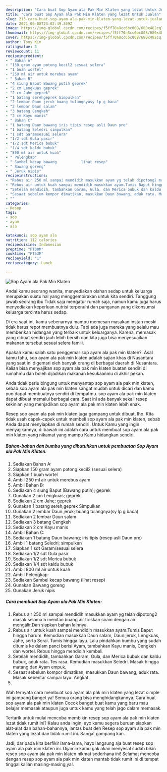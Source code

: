 ```yaml
---
description: "Cara buat Sop Ayam ala Pak Min Klaten yang lezat Untuk Jualan"
title: "Cara buat Sop Ayam ala Pak Min Klaten yang lezat Untuk Jualan"
slug: 213-cara-buat-sop-ayam-ala-pak-min-klaten-yang-lezat-untuk-jualan
date: 2021-06-08T23:02:49.309Z
image: https://img-global.cpcdn.com/recipes/f5ff70a8cc6bc008/680x482cq70/sop-ayam-ala-pak-min-klaten-foto-resep-utama.jpg
thumbnail: https://img-global.cpcdn.com/recipes/f5ff70a8cc6bc008/680x482cq70/sop-ayam-ala-pak-min-klaten-foto-resep-utama.jpg
cover: https://img-global.cpcdn.com/recipes/f5ff70a8cc6bc008/680x482cq70/sop-ayam-ala-pak-min-klaten-foto-resep-utama.jpg
author: Tony Kim
ratingvalue: 3
reviewcount: 11
recipeingredient:
- " Bahan A"
- "150 gram ayam potong kecil2 sesuai selera"
- "1 buah wortel"
- "250 ml air untuk merebus ayam"
- " Bahan B"
- "4 siung Baput Bawang putih geprek"
- "2 cm Lengkuas geprek"
- "2 cm Jahe geprek"
- "1 batang serehgeprek Simpulkan"
- "2 lembar Daun jeruk buang tulangnyasy lp g baca"
- "2 lembar Daun salam"
- "3 batang Cengkeh"
- "2 cm Kayu manis"
- " Bahan C"
- "1 batang Daun bawang iris tipis resep asli Daun pre"
- "1 batang Seledri simpulkan"
- "1 sdt Garamsesuai selera"
- "1/2 sdt Gula pasir"
- "1/2 sdt Merica bubuk"
- "1/4 sdt kaldu bubuk"
- "800 ml air untuk kuah"
- " Pelengkap"
- " Sambel kecap bawang           lihat resep"
- " Bawang goreng"
- " Jeruk nipis"
recipeinstructions:
- "Rebus air 250 ml sampai mendidih masukkan ayam yg telah dipotong2 masak selama 5 menitan.buang air tiriskan siram dengan air mengalir.Dan siapkan bahan lainnya."
- "Rebus air untuk kuah sampai mendidih masukkan ayam.Tumis Baput hingga harum. Kemudian masukkan Daun salam, Daun jeruk, Lengkuas, Jahe, serta Serai. Tumis hingga layu. Lalu pindahkan bumbu yang sudah ditumis ke dalam panci berisi Ayam, tambahkan Kayu manis, Cengkeh dan wortel. Rebus hingga mendidih kembali."
- "Setelah mendidih, tambahkan Garam, Gula, dan Merica bubuk dan kaldu bubuk, aduk rata. Tes rasa. Kemudian masukkan Seledri. Masak hingga matang dan Ayam empuk."
- "Sesaat sebelum kompor dimatikan, masukkan Daun bawang, aduk rata. Masak sebentar sampai layu. Angkat."
- ""
categories:
- Resep
tags:
- sop
- ayam
- ala

katakunci: sop ayam ala 
nutrition: 112 calories
recipecuisine: Indonesian
preptime: "PT30M"
cooktime: "PT53M"
recipeyield: "1"
recipecategory: Lunch

---
```



![Sop Ayam ala Pak Min Klaten](https://img-global.cpcdn.com/recipes/f5ff70a8cc6bc008/680x482cq70/sop-ayam-ala-pak-min-klaten-foto-resep-utama.jpg)

Andai kamu seorang wanita, menyediakan olahan sedap untuk keluarga merupakan suatu hal yang menggembirakan untuk kita sendiri. Tanggung jawab seorang ibu Tidak saja mengatur rumah saja, namun kamu juga harus menyediakan keperluan nutrisi terpenuhi dan panganan yang dikonsumsi keluarga tercinta harus sedap.

Di era  saat ini, kamu sebenarnya mampu memesan masakan instan meski tidak harus repot membuatnya dulu. Tapi ada juga mereka yang selalu mau memberikan hidangan yang terbaik untuk keluarganya. Karena, memasak yang dibuat sendiri jauh lebih bersih dan kita juga bisa menyesuaikan makanan tersebut sesuai selera famili. 



Apakah kamu salah satu penggemar sop ayam ala pak min klaten?. Asal kamu tahu, sop ayam ala pak min klaten adalah sajian khas di Nusantara yang saat ini digemari oleh banyak orang di berbagai daerah di Nusantara. Kalian bisa menyajikan sop ayam ala pak min klaten buatan sendiri di rumahmu dan boleh dijadikan makanan kesukaanmu di akhir pekan.

Anda tidak perlu bingung untuk menyantap sop ayam ala pak min klaten, sebab sop ayam ala pak min klaten sangat mudah untuk dicari dan kamu pun dapat membuatnya sendiri di tempatmu. sop ayam ala pak min klaten dapat dibuat memalui berbagai cara. Saat ini ada banyak sekali resep kekinian yang menjadikan sop ayam ala pak min klaten lebih enak.

Resep sop ayam ala pak min klaten juga gampang untuk dibuat, lho. Kita tidak usah capek-capek untuk membeli sop ayam ala pak min klaten, sebab Anda dapat menyiapkan di rumah sendiri. Untuk Kamu yang ingin menyajikannya, di bawah ini adalah cara untuk membuat sop ayam ala pak min klaten yang nikamat yang mampu Kamu hidangkan sendiri.

<!--inarticleads1-->

##### Bahan-bahan dan bumbu yang dibutuhkan untuk pembuatan Sop Ayam ala Pak Min Klaten:

1. Sediakan  Bahan A:
1. Siapkan 150 gram ayam potong kecil2 (sesuai selera)
1. Siapkan 1 buah wortel
1. Ambil 250 ml air untuk merebus ayam
1. Ambil  Bahan B:
1. Sediakan 4 siung Baput (Bawang putih); geprek
1. Gunakan 2 cm Lengkuas; geprek
1. Sediakan 2 cm Jahe; geprek
1. Gunakan 1 batang sereh,geprek Simpulkan
1. Gunakan 2 lembar Daun jeruk; buang tulangnya(sy lp g baca)
1. Sediakan 2 lembar Daun salam
1. Sediakan 3 batang Cengkeh
1. Sediakan 2 cm Kayu manis
1. Ambil  Bahan C:
1. Sediakan 1 batang Daun bawang; iris tipis (resep asli Daun pre)
1. Ambil 1 batang Seledri; simpulkan
1. Siapkan 1 sdt Garam/sesuai selera
1. Sediakan 1/2 sdt Gula pasir
1. Sediakan 1/2 sdt Merica bubuk
1. Sediakan 1/4 sdt kaldu bubuk
1. Ambil 800 ml air untuk kuah
1. Ambil  Pelengkap:
1. Sediakan  Sambel kecap bawang           (lihat resep)
1. Gunakan  Bawang goreng
1. Gunakan  Jeruk nipis




<!--inarticleads2-->

##### Cara membuat Sop Ayam ala Pak Min Klaten:

1. Rebus air 250 ml sampai mendidih masukkan ayam yg telah dipotong2 masak selama 5 menitan.buang air tiriskan siram dengan air mengalir.Dan siapkan bahan lainnya.
1. Rebus air untuk kuah sampai mendidih masukkan ayam.Tumis Baput hingga harum. Kemudian masukkan Daun salam, Daun jeruk, Lengkuas, Jahe, serta Serai. Tumis hingga layu. Lalu pindahkan bumbu yang sudah ditumis ke dalam panci berisi Ayam, tambahkan Kayu manis, Cengkeh dan wortel. Rebus hingga mendidih kembali.
1. Setelah mendidih, tambahkan Garam, Gula, dan Merica bubuk dan kaldu bubuk, aduk rata. Tes rasa. Kemudian masukkan Seledri. Masak hingga matang dan Ayam empuk.
1. Sesaat sebelum kompor dimatikan, masukkan Daun bawang, aduk rata. Masak sebentar sampai layu. Angkat.
1. 




Wah ternyata cara membuat sop ayam ala pak min klaten yang lezat simple ini gampang banget ya! Semua orang bisa menghidangkannya. Cara buat sop ayam ala pak min klaten Cocok banget buat kamu yang baru mau belajar memasak ataupun juga untuk kamu yang telah jago dalam memasak.

Tertarik untuk mulai mencoba membikin resep sop ayam ala pak min klaten lezat tidak rumit ini? Kalau anda ingin, ayo kamu segera buruan siapkan alat-alat dan bahan-bahannya, lantas buat deh Resep sop ayam ala pak min klaten yang lezat dan tidak rumit ini. Sangat gampang kan. 

Jadi, daripada kita berfikir lama-lama, hayo langsung aja buat resep sop ayam ala pak min klaten ini. Dijamin kamu gak akan menyesal sudah bikin resep sop ayam ala pak min klaten nikmat sederhana ini! Selamat mencoba dengan resep sop ayam ala pak min klaten mantab tidak rumit ini di tempat tinggal kalian masing-masing,ya!.

